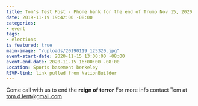 ```yaml
---
title: Tom's Test Post - Phone bank for the end of Trump Nov 15, 2020
date: 2019-11-19 19:42:00 -08:00
categories:
- event
tags:
- elections
is featured: true
main-image: "/uploads/20190119_125320.jpg"
event-start-date: 2020-11-15 13:00:00 -08:00
event-end-date: 2020-11-15 16:00:00 -08:00
Location: Sports basement berkeley
RSVP-link: link pulled from NationBuilder
---
```


Come call with us to end the **reign of terror**
For more info contact Tom at [tom.d.lent@gmail.com](mailto:tom.d.lent@gmail.com)
